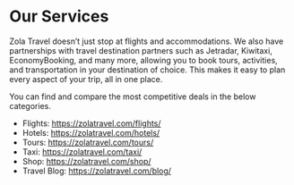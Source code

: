 # Our Services

Zola Travel doesn’t just stop at flights and accommodations. We also have partnerships with travel destination partners such as Jetradar, Kiwitaxi, EconomyBooking, and many more, allowing you to book tours, activities, and transportation in your destination of choice. This makes it easy to plan every aspect of your trip, all in one place.

You can find and compare the most competitive deals in the below categories.

* Flights: https://zolatravel.com/flights/
* Hotels: https://zolatravel.com/hotels/
* Tours: https://zolatravel.com/tours/
* Taxi: https://zolatravel.com/taxi/
* Shop: https://zolatravel.com/shop/
* Travel Blog: https://zolatravel.com/blog/
